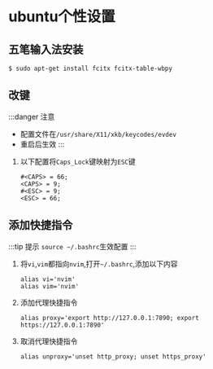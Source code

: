 # ubuntu个性设置

## 五笔输入法安装

```shell
$ sudo apt-get install fcitx fcitx-table-wbpy
```

## 改键

:::danger 注意
- 配置文件在``/usr/share/X11/xkb/keycodes/evdev``
- 重启后生效
:::

1. 以下配置将``Caps_Lock``键映射为``ESC``键

	```shell
	#<CAPS> = 66;
	<CAPS> = 9;
	#<ESC> = 9;
	<ESC> = 66;
	```

## 添加快捷指令

:::tip 提示
``source ~/.bashrc``生效配置
:::

1. 将``vi``,``vim``都指向``nvim``,打开``~/.bashrc``,添加以下内容

	```shell
	alias vi='nvim'
	alias vim='nvim'
	```

1. 添加代理快捷指令

	```shell
	alias proxy='export http://127.0.0.1:7890; export https://127.0.0.1:7890'
	```

1. 取消代理快捷指令

	```shell
	alias unproxy='unset http_proxy; unset https_proxy'
	```

	
